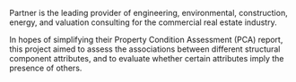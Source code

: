 Partner is the leading provider of engineering, environmental, construction, energy, and valuation consulting for the commercial real estate industry.

In hopes of simplifying their Property Condition Assessment (PCA) report, this project aimed to assess the associations between different structural component attributes, and to evaluate whether certain attributes imply the presence of others.
